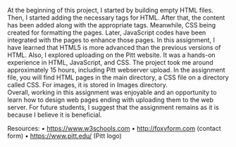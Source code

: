 

At the beginning of this project, I started by building empty HTML files. Then, I started adding the necessary tags for HTML. After that, the content has been added along with the appropriate tags. Meanwhile, CSS being created for formatting the pages. Later, JavaScript codes have been integrated with the pages to enhance those pages. In this assignment, I have learned that HTML5 is more advanced than the previous versions of HTML. Also, I explored uploading on the Pitt website. It was a hands-on experience in HTML, JavaScript, and CSS. The project took me around approximately 15 hours, including Pitt webserver upload. In the assignment file, you will find HTML pages in the main directory, a CSS file on a directory called CSS. For images, it is stored in Images directory.  
Overall, working in this assignment was enjoyable and an opportunity to learn how to design web pages ending with uploading them to the web server. For future students, I suggest that the assignment remains as it is because I believe it is beneficial.   

Resources:
•	https://www.w3schools.com 
•	http://foxyform.com (contact form)
•	https://www.pitt.edu/ (Pitt logo) 
